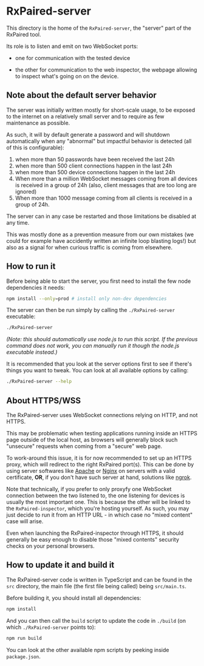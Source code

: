# RxPaired-server

This directory is the home of the `RxPaired-server`, the "server" part of the
RxPaired tool.

Its role is to listen and emit on two WebSocket ports:

  - one for communication with the tested device

  - the other for communication to the web inspector, the webpage allowing to
    inspect what's going on on the device.


## Note about the default server behavior

The server was initially written mostly for short-scale usage, to be exposed to the
internet on a relatively small server and to require as few maintenance as possible.

As such, it will by default generate a password and will shutdown automatically when any
"abnormal" but impactful behavior is detected (all of this is configurable):
  1. when more than 50 passwords have been received the last 24h
  2. when more than 500 client connections happen in the last 24h
  3. when more than 500 device connections happen in the last 24h
  4. When more than a million WebSocket messages coming from all devices is received in
     a group of 24h (also, client messages that are too long are ignored)
  5. When more than 1000 message coming from all clients is received in a group of 24h.

The server can in any case be restarted and those limitations be disabled at any time.

This was mostly done as a prevention measure from our own mistakes (we could for
example have accidently written an infinite loop blasting logs!) but also as a signal
for when curious traffic is coming from elsewhere.


## How to run it

Before being able to start the server, you first need to install the few node
dependencies it needs:
```sh
npm install --only=prod # install only non-dev dependencies
```

The server can then be run simply by calling the `./RxPaired-server` executable:
```sh
./RxPaired-server
```
_(Note: this should automatically use node.js to run this script. If the previous
command does not work, you can manually run it though the node.js executable instead.)_

It is recommended that you look at the server options first to see if there's things you
want to tweak. You can look at all available options by calling:
```sh
./RxPaired-server --help
```


## About HTTPS/WSS

The RxPaired-server uses WebSocket connections relying on HTTP, and not HTTPS.

This may be problematic when testing applications running inside an HTTPS page
outside of the local host, as browsers will generally block such "unsecure" requests
when coming from a "secure" web page.

To work-around this issue, it is for now recommended to set up an HTTPS proxy, which
will redirect to the right RxPaired port(s).
This can be done by using server softwares like [Apache](https://httpd.apache.org/)
or [Nginx](https://www.nginx.com/) on servers with a valid certificate, __OR__, if you
don't have such server at hand, solutions like [ngrok](https://ngrok.com/).

Note that technically, if you prefer to only proxyfy one WebSocket connection between
the two listened to, the one listening for devices is usually the most important one.
This is because the other will be linked to the `RxPaired-inspector`, which you're hosting
yourself. As such, you may just decide to run it from an HTTP URL - in which case no
"mixed content" case will arise.

Even when launching the RxPaired-inspector through HTTPS, it should generally be easy
enough to disable those "mixed contents" security checks on your personal browsers.


## How to update it and build it

The RxPaired-server code is written in TypeScript and can be found in the `src`
directory, the main file (the first file being called) being `src/main.ts`.

Before building it, you should install all dependencies:
```sh
npm install
```

And you can then call the `build` script to update the code in `./build` (on which
`./RxPaired-server` points to):
```sh
npm run build
```

You can look at the other available npm scripts by peeking inside `package.json`.
